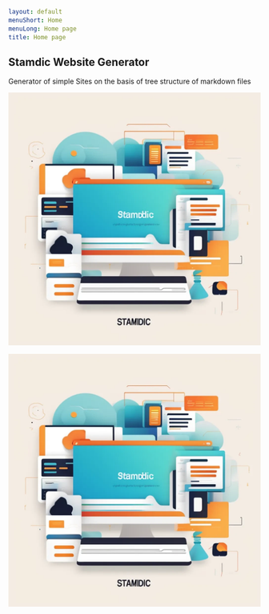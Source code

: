 ```yaml
layout: default
menuShort: Home
menuLong: Home page
title: Home page
```
<!--config-->

## Stamdic Website Generator
Generator of simple Sites on the basis of tree structure of markdown files

![What is this](-img/preview9.png)

![What is this](-img/preview.webp)
